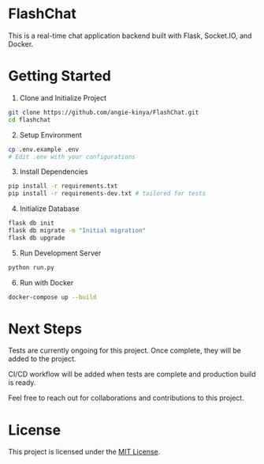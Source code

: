 # FlashChat
This is a real-time chat application backend built with Flask, Socket.IO, and Docker.

# Getting Started
1. Clone and Initialize Project
```bash
git clone https://github.com/angie-kinya/FlashChat.git
cd flashchat
```

2. Setup Environment
```bash
cp .env.example .env
# Edit .env with your configurations
```

3. Install Dependencies
```bash
pip install -r requirements.txt
pip install -r requirements-dev.txt # tailored for tests
```

4. Initialize Database
```bash
flask db init
flask db migrate -m "Initial migration"
flask db upgrade
```

5. Run Development Server
```bash
python run.py
```

6. Run with Docker
```bash
docker-compose up --build
```

# Next Steps
Tests are currently ongoing for this project. Once complete, they will be added to the project.

CI/CD workflow will be added when tests are complete and production build is ready.

Feel free to reach out for collaborations and contributions to this project.

# License
This project is licensed under the [MIT License](LICENSE).